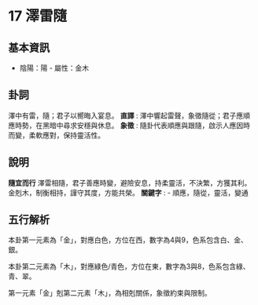 # 17 澤雷隨

## 基本資訊
- 陰陽：陽 - 屬性：金木 
## 卦詞
澤中有雷，隨；君子以嚮晦入宴息。
 **直譯** : 澤中響起雷聲，象徵隨從；君子應順應時勢，在黑暗中尋求安穩與休息。
 **象徵** : 隨卦代表順應與跟隨，啟示人應因時而變，柔軟應對，保持靈活性。
## 說明
**隨宜而行** 澤雷相隨，君子善應時變，避險安息，持柔靈活，不決繁，方獲其利。金剋木，制衡相持，謹守其度，方能共榮。
**關鍵字** : - 順應，隨從，靈活，變通
## 五行解析
本卦第一元素為「金」，對應白色，方位在西，數字為4與9，色系包含白、金、銀。

本卦第二元素為「木」，對應綠色/青色，方位在東，數字為3與8，色系包含綠、青、翠。

第一元素「金」剋第二元素「木」，為相剋關係，象徵約束與限制。

